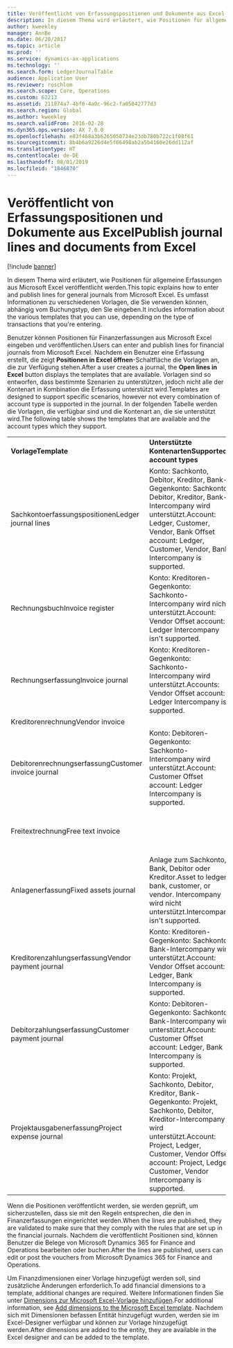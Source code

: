 ```yaml
---
title: Veröffentlicht von Erfassungspositionen und Dokumente aus Excel
description: In diesem Thema wird erläutert, wie Positionen für allgemeine Erfassungen aus Microsoft Excel veröffentlicht werden. Es umfasst Informationen zu verschiedenen Vorlagen, die Sie verwenden können, abhängig vom Buchungstyp, den Sie eingeben.
author: kweekley
manager: AnnBe
ms.date: 06/20/2017
ms.topic: article
ms.prod: ''
ms.service: dynamics-ax-applications
ms.technology: ''
ms.search.form: LedgerJournalTable
audience: Application User
ms.reviewer: roschlom
ms.search.scope: Core, Operations
ms.custom: 62213
ms.assetid: 211874a7-4bf0-4a0c-96c2-fa05042777d3
ms.search.region: Global
ms.author: kweekley
ms.search.validFrom: 2016-02-28
ms.dyn365.ops.version: AX 7.0.0
ms.openlocfilehash: e83f468a3b6265050734e23db780b722c1f08f61
ms.sourcegitcommit: 8b4b6a9226d4e5f66498ab2a5b4160e26dd112af
ms.translationtype: HT
ms.contentlocale: de-DE
ms.lasthandoff: 08/01/2019
ms.locfileid: "1846870"
---
```

# <a name="publish-journal-lines-and-documents-from-excel"></a><span data-ttu-id="07d19-104">Veröffentlicht von Erfassungspositionen und Dokumente aus Excel</span><span class="sxs-lookup"><span data-stu-id="07d19-104">Publish journal lines and documents from Excel</span></span>

[!include [banner](../includes/banner.md)]

<span data-ttu-id="07d19-105">In diesem Thema wird erläutert, wie Positionen für allgemeine Erfassungen aus Microsoft Excel veröffentlicht werden.</span><span class="sxs-lookup"><span data-stu-id="07d19-105">This topic explains how to enter and publish lines for general journals from Microsoft Excel.</span></span> <span data-ttu-id="07d19-106">Es umfasst Informationen zu verschiedenen Vorlagen, die Sie verwenden können, abhängig vom Buchungstyp, den Sie eingeben.</span><span class="sxs-lookup"><span data-stu-id="07d19-106">It includes information about the various templates that you can use, depending on the type of transactions that you're entering.</span></span>

<span data-ttu-id="07d19-107">Benutzer können Positionen für Finanzerfassungen aus Microsoft Excel eingeben und veröffentlichen.</span><span class="sxs-lookup"><span data-stu-id="07d19-107">Users can enter and publish lines for financial journals from Microsoft Excel.</span></span> <span data-ttu-id="07d19-108">Nachdem ein Benutzer eine Erfassung erstellt, die zeigt **Positionen in Excel öffnen**-Schaltfläche die Vorlagen an, die zur Verfügung stehen.</span><span class="sxs-lookup"><span data-stu-id="07d19-108">After a user creates a journal, the **Open lines in Excel** button displays the templates that are available.</span></span> <span data-ttu-id="07d19-109">Vorlagen sind so entworfen, dass bestimmte Szenarien zu unterstützen, jedoch nicht alle der Kontenart in Kombination die Erfassung unterstützt wird.</span><span class="sxs-lookup"><span data-stu-id="07d19-109">Templates are designed to support specific scenarios, however not every combination of account type is supported in the journal.</span></span> <span data-ttu-id="07d19-110">In der folgenden Tabelle werden die Vorlagen, die verfügbar sind und die Kontenart an, die sie unterstützt wird.</span><span class="sxs-lookup"><span data-stu-id="07d19-110">The following table shows the templates that are available and the account types which they support.</span></span>

|                          |                                                                                                                         |                                                                                         |
|--------------------------|-------------------------------------------------------------------------------------------------------------------------|-----------------------------------------------------------------------------------------|
| <span data-ttu-id="07d19-111">**Vorlage**</span><span class="sxs-lookup"><span data-stu-id="07d19-111">**Template**</span></span>             | <span data-ttu-id="07d19-112">**Unterstützte Kontenarten**</span><span class="sxs-lookup"><span data-stu-id="07d19-112">**Supported account types**</span></span>                                                                                             | <span data-ttu-id="07d19-113">**Informationen zum Zugreifen auf die Vorlage**</span><span class="sxs-lookup"><span data-stu-id="07d19-113">**How to access the template**</span></span>                                                          |
| <span data-ttu-id="07d19-114">Sachkontoerfassungspositionen</span><span class="sxs-lookup"><span data-stu-id="07d19-114">Ledger journal lines</span></span>     | <span data-ttu-id="07d19-115">Konto: Sachkonto, Debitor, Kreditor, Bank-Gegenkonto: Sachkonto, Debitor, Kreditor, Bank-Intercompany wird unterstützt.</span><span class="sxs-lookup"><span data-stu-id="07d19-115">Account: Ledger, Customer, Vendor, Bank Offset account: Ledger, Customer, Vendor, Bank Intercompany is supported.</span></span>       | <span data-ttu-id="07d19-116">Allgemeine Erfassung</span><span class="sxs-lookup"><span data-stu-id="07d19-116">General journal</span></span>                                                                         |
| <span data-ttu-id="07d19-117">Rechnungsbuch</span><span class="sxs-lookup"><span data-stu-id="07d19-117">Invoice register</span></span>         | <span data-ttu-id="07d19-118">Konto: Kreditoren-Gegenkonto: Sachkonto-Intercompany wird nicht unterstützt.</span><span class="sxs-lookup"><span data-stu-id="07d19-118">Account: Vendor Offset account: Ledger Intercompany isn't supported.</span></span>                                                    | <span data-ttu-id="07d19-119">Kreditorenrechnungsbuch</span><span class="sxs-lookup"><span data-stu-id="07d19-119">AP invoice register</span></span>                                                                     |
| <span data-ttu-id="07d19-120">Rechnungserfassung</span><span class="sxs-lookup"><span data-stu-id="07d19-120">Invoice journal</span></span>          | <span data-ttu-id="07d19-121">Konto: Kreditoren-Gegenkonto: Sachkonto-Intercompany wird unterstützt.</span><span class="sxs-lookup"><span data-stu-id="07d19-121">Accounts: Vendor Offset account: Ledger Intercompany is supported.</span></span>                                                      | <span data-ttu-id="07d19-122">Kreditorenrechnungserfassung</span><span class="sxs-lookup"><span data-stu-id="07d19-122">AP invoice journal</span></span>                                                                      |
| <span data-ttu-id="07d19-123">Kreditorenrechnung</span><span class="sxs-lookup"><span data-stu-id="07d19-123">Vendor invoice</span></span>           |                                                                                                                         | <span data-ttu-id="07d19-124">Kreditorenrechnung</span><span class="sxs-lookup"><span data-stu-id="07d19-124">Vendor invoice</span></span>                                                                          |
| <span data-ttu-id="07d19-125">Debitorenrechnungserfassung</span><span class="sxs-lookup"><span data-stu-id="07d19-125">Customer invoice journal</span></span> | <span data-ttu-id="07d19-126">Konto: Debitoren-Gegenkonto: Sachkonto-Intercompany wird unterstützt.</span><span class="sxs-lookup"><span data-stu-id="07d19-126">Account: Customer Offset account: Ledger Intercompany is supported.</span></span>                                                     | <span data-ttu-id="07d19-127">Allgemeine Erfassung</span><span class="sxs-lookup"><span data-stu-id="07d19-127">General journal</span></span>                                                                         |
| <span data-ttu-id="07d19-128">Freitextrechnung</span><span class="sxs-lookup"><span data-stu-id="07d19-128">Free text invoice</span></span>        |                                                                                                                         | <span data-ttu-id="07d19-129">Auf der Seite **Freitextrechnung** klicken Sie auf **In Excel öffnen** (das Microsoft Office-Symbol).</span><span class="sxs-lookup"><span data-stu-id="07d19-129">On the **Free text invoice** page, click **Open in Excel** (the Microsoft Office icon).</span></span> |
| <span data-ttu-id="07d19-130">Anlagenerfassung</span><span class="sxs-lookup"><span data-stu-id="07d19-130">Fixed assets journal</span></span>     | <span data-ttu-id="07d19-131">Anlage zum Sachkonto, Bank, Debitor oder Kreditor.</span><span class="sxs-lookup"><span data-stu-id="07d19-131">Asset to ledger, bank, customer, or vendor.</span></span> <span data-ttu-id="07d19-132">Intercompany wird nicht unterstützt.</span><span class="sxs-lookup"><span data-stu-id="07d19-132">Intercompany isn't supported.</span></span>                                               | <span data-ttu-id="07d19-133">Anlagenerfassung</span><span class="sxs-lookup"><span data-stu-id="07d19-133">Fixed asset journal</span></span>                                                                     |
| <span data-ttu-id="07d19-134">Kreditorenzahlungserfassung</span><span class="sxs-lookup"><span data-stu-id="07d19-134">Vendor payment journal</span></span>   | <span data-ttu-id="07d19-135">Konto: Kreditoren-Gegenkonto: Sachkonto, Bank-Intercompany wird unterstützt.</span><span class="sxs-lookup"><span data-stu-id="07d19-135">Account: Vendor Offset account: Ledger, Bank Intercompany is supported.</span></span>                                                 | <span data-ttu-id="07d19-136">Kreditorenzahlungserfassung</span><span class="sxs-lookup"><span data-stu-id="07d19-136">Vendor payment journal</span></span>                                                                  |
| <span data-ttu-id="07d19-137">Debitorzahlungserfassung</span><span class="sxs-lookup"><span data-stu-id="07d19-137">Customer payment journal</span></span> | <span data-ttu-id="07d19-138">Konto: Debitoren-Gegenkonto: Sachkonto, Bank-Intercompany wird unterstützt.</span><span class="sxs-lookup"><span data-stu-id="07d19-138">Account: Customer Offset account: Ledger, Bank Intercompany is supported.</span></span>                                               | <span data-ttu-id="07d19-139">Debitorzahlungserfassung</span><span class="sxs-lookup"><span data-stu-id="07d19-139">Customer payment journal</span></span>                                                                |
| <span data-ttu-id="07d19-140">Projektausgabenerfassung</span><span class="sxs-lookup"><span data-stu-id="07d19-140">Project expense journal</span></span>  | <span data-ttu-id="07d19-141">Konto: Projekt, Sachkonto, Debitor, Kreditor, Bank-Gegenkonto: Projekt, Sachkonto, Debitor, Kreditor-Intercompany wird unterstützt.</span><span class="sxs-lookup"><span data-stu-id="07d19-141">Account: Project, Ledger, Customer, Vendor Offset account: Project, Ledger, Customer, Vendor Intercompany is supported.</span></span> | <span data-ttu-id="07d19-142">Ausgaben der allgemeinen Erfassung unter (Projektverwaltung und- verrechnung)</span><span class="sxs-lookup"><span data-stu-id="07d19-142">General journal Expense (under Project management and accounting)</span></span>                       |

<span data-ttu-id="07d19-143">Wenn die Positionen veröffentlicht werden, sie werden geprüft, um sicherzustellen, dass sie mit den Regeln entsprechen, die den in Finanzerfassungen eingerichtet werden.</span><span class="sxs-lookup"><span data-stu-id="07d19-143">When the lines are published, they are validated to make sure that they comply with the rules that are set up in the financial journals.</span></span> <span data-ttu-id="07d19-144">Nachdem die veröffentlicht Positionen sind, können Benutzer die Belege von Microsoft Dynamics 365 for Finance and Operations bearbeiten oder buchen.</span><span class="sxs-lookup"><span data-stu-id="07d19-144">After the lines are published, users can edit or post the vouchers from Microsoft Dynamics 365 for Finance and Operations.</span></span> 

<span data-ttu-id="07d19-145">Um Finanzdimensionen einer Vorlage hinzugefügt werden soll, sind zusätzliche Änderungen erforderlich.</span><span class="sxs-lookup"><span data-stu-id="07d19-145">To add financial dimensions to a template, additional changes are required.</span></span> <span data-ttu-id="07d19-146">Weitere Informationen finden Sie unter [Dimensions zur Microsoft Excel-Vorlage hinzufügen](../../dev-itpro/financial/add-dimensions-excel-templates.md).</span><span class="sxs-lookup"><span data-stu-id="07d19-146">For additional information, see [Add dimensions to the Microsoft Excel template](../../dev-itpro/financial/add-dimensions-excel-templates.md).</span></span> <span data-ttu-id="07d19-147">Nachdem sich mit Dimensionen befassen Entität hinzugefügt wurden, werden sie im Excel-Designer verfügbar und können zur Vorlage hinzugefügt werden.</span><span class="sxs-lookup"><span data-stu-id="07d19-147">After dimensions are added to the entity, they are available in the Excel designer and can be added to the template.</span></span>





